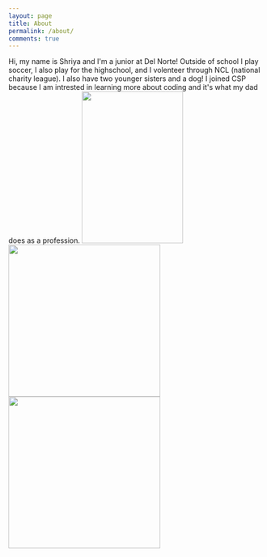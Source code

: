 ```yaml
---
layout: page
title: About
permalink: /about/
comments: true
---
```



Hi, my name is Shriya and I'm a junior at Del Norte! Outside of school I play soccer, I also play for the highschool, and I volenteer through NCL (national charity league). I also have two younger sisters and a dog! I joined CSP  because I am intrested in learning more about coding and it's what my dad does as a profession. 
<span>
<img src="{{site.baseurl}}/images/shriya and bella.jpeg" width = "200"  height = "300"/>
<img src="{{site.baseurl}}/images/friends.jpeg" width = "300" height = "300"/>
<img src="{{site.baseurl}}/images/family.jpeg" width = "300" height = "300"/>
</span>






<script src="https://utteranc.es/client.js"
        repo="shriyasshah/shriya2025"
        issue-term="title"
        label="blogpost-comment"
        theme="github-light"
        crossorigin="anonymous"
        async>
</script>
